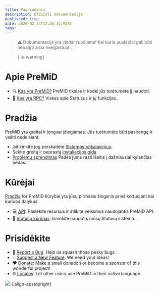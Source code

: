 ```yaml
---
title: Pagrindinis
description: Oficiali dokumentacija
published: true
date: 2020-02-24T12:26:14.934Z
tags:
---
```


> :warning: Dokumentacija yra visdar ruošiama! Kai kurie puslapiai gali būti nebaigti arba neegzistuoti. 
> 
> {.is-warning}

# Apie PreMiD
- :mag: [Kas yra PreMiD?](/about) PreMiD tikslas ir kodėl jūs turėtumėte jį naudoti.
- :link: [Kas yra RPC?](https://discordapp.com/rich-presence) Viskas apie Statusus ir jų funkcijas.

# Pradžia

PreMiD yra greitai ir lengvai įdiegiamas. Jūs turėtumėte būti pasirengę ir veikti nedelsiant.

- Įsitikinkite jog perskaitėte [Sistemos reikalavimus](/install/requirements).
- Sekite greitą ir paprastą [instaliacijos gidą](/install).
- [Problemų sprendimas](/troubleshooting) Padės jums rasti išeitis į dažniausiai kylančias bėdas.

# Kūrėjai

[Pradžia](/dev) for PreMiD kūrybai yra jūsų pirmasis žingsnis prieš koduojant kai kuriuos dalykus.

- :computer: [API](/dev/api): Pasiekite resursus ir atlikite veiksmus naudojantis PreMiD API.
- :wrench: [Statusų kūrimas](/dev/presence): Išmokite naudotis mūsų Statusų sistema.

# Prisidėkite
- :bug: [Report a Bug](https://github.com/PreMiD): Help us squash those pesky bugs.
- :bulb: [Suggest a New Feature](https://discord.gg/WvfVZ8T): We need your ideas!
- :heart: [Donate](https://www.patreon.com/Timeraa): Make a small donation or become a sponsor of this wonderful project!
- :globe_with_meridians: [Locales](https://translate.premid.app): Let other users use PreMiD in their native language.

![](https://beta.premid.app/img/logo.2b414dc2.gif) {.align-abstopright}